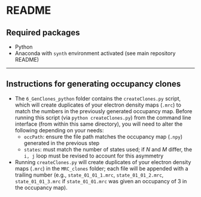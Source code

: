 # README
## Required packages
- Python
- Anaconda with `synth` environment activated (see main repository README)

---

## Instructions for generating occupancy clones
- The `6_GenClones_python` folder contains the `createClones.py` script, which will create duplicates of your electron density maps (`.mrc`) to match the numbers in the previously generated occupancy map. Before running this script (via `python createClones.py`) from the command line interface (from within this same directory), you will need to alter the following depending on your needs:
  - `occPath`: ensure the file path matches the occupancy map (`.npy`) generated in the previous step
  - `states`: must match the number of states used; if *N* and *M* differ, the `i, j` loop must be revised to account for this asymmetry
- Running `createClones.py` will create duplicates of your electron density maps (`.mrc`) in the `MRC_clones` folder; each file will be appended with a trailing number (e.g., `state_01_01_1.mrc`, `state_01_01_2.mrc`, `state_01_01_3.mrc` if `state_01_01.mrc` was given an occupancy of 3 in the occupancy map).
